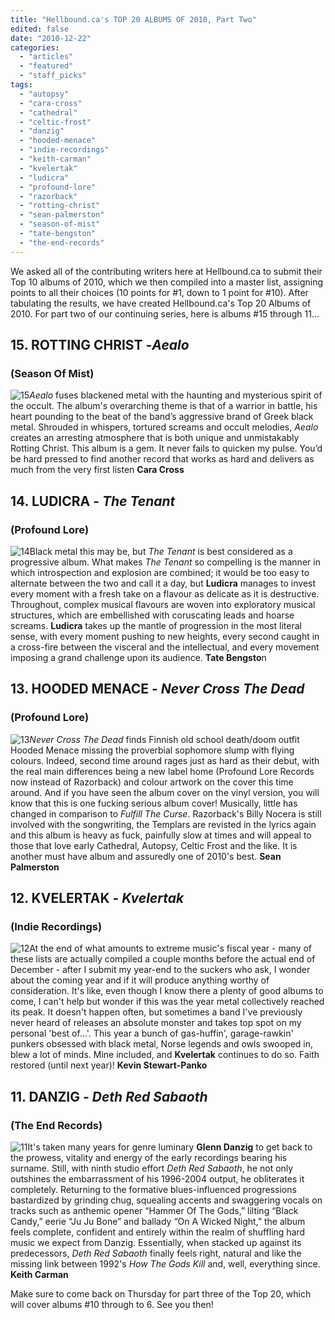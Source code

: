 ```yaml
---
title: "Hellbound.ca's TOP 20 ALBUMS OF 2010, Part Two"
edited: false
date: "2010-12-22"
categories:
  - "articles"
  - "featured"
  - "staff_picks"
tags:
  - "autopsy"
  - "cara-cross"
  - "cathedral"
  - "celtic-frost"
  - "danzig"
  - "hooded-menace"
  - "indie-recordings"
  - "keith-carman"
  - "kvelertak"
  - "ludicra"
  - "profound-lore"
  - "razorback"
  - "rotting-christ"
  - "sean-palmerston"
  - "season-of-mist"
  - "tate-bengston"
  - "the-end-records"
---
```


We asked all of the contributing writers here at Hellbound.ca to submit their Top 10 albums of 2010, which we then compiled into a master list, assigning points to all their choices (10 points for #1, down to 1 point for #10). After tabulating the results, we have created Hellbound.ca's Top 20 Albums of 2010. For part two of our continuing series, here is albums #15 through 11...

## 15\. ROTTING CHRIST -_Aealo_

### (Season Of Mist)

![](http://www.hellbound.ca/wp-content/uploads/2010/12/15.jpg "15")_Aealo_ fuses blackened metal with the haunting and mysterious spirit of the occult. The album's overarching theme is that of a warrior in battle, his heart pounding to the beat of the band’s aggressive brand of Greek black metal. Shrouded in whispers, tortured screams and occult melodies, _Aealo_ creates an arresting atmosphere that is both unique and unmistakably Rotting Christ. This album is a gem. It never fails to quicken my pulse. You’d be hard pressed to find another record that works as hard and delivers as much from the very first listen **Cara Cross**

## 14\. LUDICRA - _The Tenant_

### (Profound Lore)

![](http://www.hellbound.ca/wp-content/uploads/2010/12/14.jpg "14")Black metal this may be, but _The Tenant_ is best considered as a progressive album. What makes _The Tenant_ so compelling is the manner in which introspection and explosion are combined; it would be too easy to alternate between the two and call it a day, but **Ludicra** manages to invest every moment with a fresh take on a flavour as delicate as it is destructive. Throughout, complex musical flavours are woven into exploratory musical structures, which are embellished with coruscating leads and hoarse screams. **Ludicra** takes up the mantle of progression in the most literal sense, with every moment pushing to new heights, every second caught in a cross-fire between the visceral and the intellectual, and every movement imposing a grand challenge upon its audience. **Tate Bengsto**n

## 13\. HOODED MENACE - _Never Cross The Dead_

### (Profound Lore)

![](http://www.hellbound.ca/wp-content/uploads/2010/12/13.jpg "13")_Never Cross The Dead_ finds Finnish old school death/doom outfit Hooded Menace missing the proverbial sophomore slump with flying colours. Indeed, second time around rages just as hard as their debut, with the real main differences being a new label home (Profound Lore Records now instead of Razorback) and colour artwork on the cover this time around. And if you have seen the album cover on the vinyl version, you will know that this is one fucking serious album cover! Musically, little has changed in comparison to _Fulfill The Curse_. Razorback's Billy Nocera is still involved with the songwriting, the Templars are revisted in the lyrics again and this album is heavy as fuck, painfully slow at times and will appeal to those that love early Cathedral, Autopsy, Celtic Frost and the like. It is another must have album and assuredly one of 2010's best. **Sean Palmerston**

## 12\. KVELERTAK - _Kvelertak_

### (Indie Recordings)

![](http://www.hellbound.ca/wp-content/uploads/2010/12/12.jpg "12")At the end of what amounts to extreme music's fiscal year - many of these lists are actually compiled a couple months before the actual end of December - after I submit my year-end to the suckers who ask, I wonder about the coming year and if it will produce anything worthy of consideration. It's like, even though I know there a plenty of good albums to come, I can't help but wonder if this was the year metal collectively reached its peak. It doesn't happen often, but sometimes a band I've previously never heard of releases an absolute monster and takes top spot on my personal 'best of...'. This year a bunch of gas-huffin', garage-rawkin' punkers obsessed with black metal, Norse legends and owls swooped in, blew a lot of minds. Mine included, and **Kvelertak** continues to do so. Faith restored (until next year)! **Kevin Stewart-Panko**

## 11\. DANZIG - _Deth Red Sabaoth_

### (The End Records)

![](http://www.hellbound.ca/wp-content/uploads/2010/12/11.jpg "11")It's taken many years for genre luminary **Glenn Danzig** to get back to the prowess, vitality and energy of the early recordings bearing his surname. Still, with ninth studio effort _Deth Red Sabaoth_, he not only outshines the embarrassment of his 1996-2004 output, he obliterates it completely. Returning to the formative blues-influenced progressions bastardized by grinding chug, squealing accents and swaggering vocals on tracks such as anthemic opener “Hammer Of The Gods,” lilting “Black Candy,” eerie “Ju Ju Bone” and ballady “On A Wicked Night,” the album feels complete, confident and entirely within the realm of shuffling hard music we expect from Danzig. Essentially, when stacked up against its predecessors, _Deth Red_ _Sabaoth_ finally feels right, natural and like the missing link between 1992's _How The Gods Kill_ and, well, everything since. **Keith Carman**

Make sure to come back on Thursday for part three of the Top 20, which will cover albums #10 through to 6. See you then!

